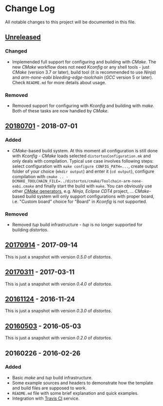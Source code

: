 Change Log
==========

All notable changes to this project will be documented in this file.

[Unreleased](https://github.com/DISTORTEC/distortosTemplateSubfolder/compare/v20180701...HEAD)
----------------------------------------------------------------------------------------------

### Changed

- Implemended full support for configuring and building with *CMake*. The new *CMake* workflow does not need *Kconfig*
or any shell tools - just *CMake* (version 3.7 or later), build tool (it is recommended to use *Ninja*) and
*arm-none-eabi bleeding-edge-toolchain* (*GCC* version 5 or later). Check `README.md` for more details about usage.

### Removed

- Removed support for configuring with *Kconfig* and building with *make*. Both of these tasks are now handled by
*CMake*.

[20180701](https://github.com/DISTORTEC/distortosTemplateSubfolder/compare/v20170914...v20180701) - 2018-07-01
--------------------------------------------------------------------------------------------------------------

### Added

- *CMake*-based build system. At this moment all configuration is still done with *Kconfig* - *CMake* loads selected
`distortosConfiguration.mk` and only deals with compilation. Typical use case involves following steps: select
configuration with `make configure CONFIG_PATH=...`, create output folder of your choice (`mkdir output`) and enter it
(`cd output`), configure compilation with
`cmake .. -DCMAKE_TOOLCHAIN_FILE=../distortos/cmake/Toolchain-arm-none-eabi.cmake` and finally start the build with
`make`. You can obviously use other
[*CMake* generators](https://cmake.org/cmake/help/latest/manual/cmake-generators.7.html), e.g. *Ninja*, *Eclipse CDT4*
project, ... *CMake*-based build system will only support configurations with proper board, i.e. "Custom board" choice
for "Board" in *Kconfig* is not supported.

### Removed

- Removed *tup* build infrastructure - *tup* is no longer supported for building *distortos*.

[20170914](https://github.com/DISTORTEC/distortosTemplateSubfolder/compare/v20170311...v20170914) - 2017-09-14
--------------------------------------------------------------------------------------------------------------

This is just a snapshot with version *0.5.0* of *distortos*.

[20170311](https://github.com/DISTORTEC/distortosTemplateSubfolder/compare/v20161124...v20170311) - 2017-03-11
--------------------------------------------------------------------------------------------------------------

This is just a snapshot with version *0.4.0* of *distortos*.

[20161124](https://github.com/DISTORTEC/distortosTemplateSubfolder/compare/v20160503...v20161124) - 2016-11-24
--------------------------------------------------------------------------------------------------------------

This is just a snapshot with version *0.3.0* of *distortos*.

[20160503](https://github.com/DISTORTEC/distortosTemplateSubfolder/compare/v20160226...v20160503) - 2016-05-03
--------------------------------------------------------------------------------------------------------------

This is just a snapshot with version *0.2.0* of *distortos*.

20160226 - 2016-02-26
---------------------

### Added

- Basic *make* and *tup* build infrastructure.
- Some example sources and headers to demonstrate how the template and build files are supposed to work.
- `README.md` file with some brief explanation and quick examples.
- Integration with [Travis CI](https://travis-ci.org/DISTORTEC/distortosTemplateSubfolder) service.
